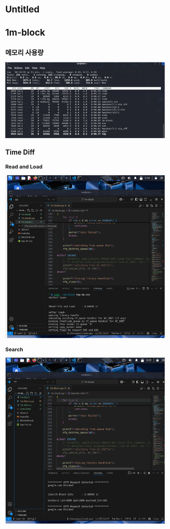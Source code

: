 # Untitled

# 1m-block

## 메모리 사용량

![화면 캡처 2025-05-22 134340.png](%ED%99%94%EB%A9%B4_%EC%BA%A1%EC%B2%98_2025-05-22_134340.png)

## Time Diff

### Read and Load

![화면 캡처 2025-05-22 133016.png](%ED%99%94%EB%A9%B4_%EC%BA%A1%EC%B2%98_2025-05-22_133016.png)

### Search

![화면 캡처 2025-05-22 132941.png](%ED%99%94%EB%A9%B4_%EC%BA%A1%EC%B2%98_2025-05-22_132941.png)